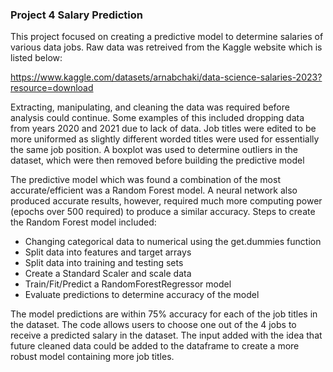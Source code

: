 ### Project 4 Salary Prediction

This project focused on creating a predictive model to determine salaries of various data jobs. Raw data was retreived from the Kaggle website which is listed below:

https://www.kaggle.com/datasets/arnabchaki/data-science-salaries-2023?resource=download

Extracting, manipulating, and cleaning the data was required before analysis could continue. Some examples of this included dropping data from years 2020 and 2021 due to lack of data. Job titles were edited to be more uniformed as slightly different worded titles were used for essentially the same job position. A boxplot was used to determine outliers in the dataset, which were then removed before building the predictive model 

The predictive model which was found a combination of the most accurate/efficient was a Random Forest model. A neural network also produced accurate results, however, required much more computing power (epochs over 500 required) to produce a similar accuracy. Steps to create the Random Forest model included:
-	Changing categorical data to numerical using the get.dummies function
-	Split data into features and target arrays
-	Split data into training and testing sets
-	Create a Standard Scaler and scale data
-	Train/Fit/Predict a RandomForestRegressor model
-	Evaluate predictions to determine accuracy of the model
  
The model predictions are within 75% accuracy for each of the job titles in the dataset. The code allows users to choose one out of the 4 jobs to receive a predicted salary in the dataset. The input added with the idea that future cleaned data could be added to the dataframe to create a more robust model containing more job titles. 
